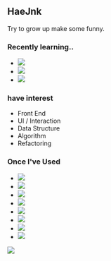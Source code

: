 ## HaeJnk

Try to grow up
make some funny.

### Recently learning..
- <img src="https://img.shields.io/badge/HTML5-E34F26?style=flat-square&logo=HTML5&logoColor=ffffff"/>
- <img src="https://img.shields.io/badge/CSS3-1572B6?style=flat-square&logo=CSS3&logoColor=ffffff"/>
- <img src="https://img.shields.io/badge/JS (ES6)-F7DF1E?style=flat-square&logo=JavaScript&logoColor=ffffff"/>

### have interest
- Front End 
- UI / Interaction 
- Data Structure
- Algorithm
- Refactoring

### Once I've Used
- <img src="https://img.shields.io/badge/C-A8B9CC?style=flat-square&logo=C&logoColor=ffffff"/>
- <img src="https://img.shields.io/badge/Node.js-339933?style=flat-square&logo=Node.js&logoColor=ffffff"/>
- <img src="https://img.shields.io/badge/Adobe XD-FF61F6?style=flat-square&logo=Adobe XD&logoColor=ffffff"/>
- <img src="https://img.shields.io/badge/Adobe Photoshop-31A8FF?style=flat-square&logo=Adobe Photoshop&logoColor=ffffff"/>
- <img src="https://img.shields.io/badge/Adobe Illustrator-FF9A00?style=flat-square&logo=Adobe Illustrator&logoColor=ffffff"/>
- <img src="https://img.shields.io/badge/Notion-FFFFFF?style=flat-square&logo=Notion&logoColor=000000"/>
- <img src="https://img.shields.io/badge/Visual Studio-5C2D91?style=flat-square&logo=Visual Studio&logoColor=ffffff"/>
- <img src="https://img.shields.io/badge/Visual Studio Code-007ACC?style=flat-square&logo=Visual Studio Code&logoColor=ffffff"/>


<a href="https://github.com/HaeJnk"><img src="https://hits.seeyoufarm.com/api/count/incr/badge.svg?url=https%3A%2F%2Fgithub.com%2FHaeJnk&count_bg=%23000000&title_bg=%23000000&icon=github.svg&icon_color=%23E7E7E7&title=GitHub&edge_flat=false)"/></a>

<!---
HaeJnk/HaeJnk is a ✨ special ✨ repository because its `README.md` (this file) appears on your GitHub profile.
You can click the Preview link to take a look at your changes.
--->

